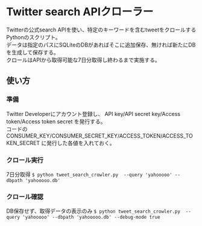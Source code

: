 # Twitter search APIクローラー
Twitterの公式search APIを使い、特定のキーワードを含むtweetをクロールするPythonのスクリプト。  
データは指定のパスにSQLiteのDBがあればそこに追加保存、無ければ新たにDBを生成して保存する。  
クロールはAPIから取得可能な7日分取得し終わるまで実施する。  
## 使い方
### 準備
Twitter Developerにアカウント登録し、 API key/API secret key/Access token/Access token secret を発行する。  
コードの CONSUMER_KEY/CONSUMER_SECRET_KEY/ACCESS_TOKEN/ACCESS_TOKEN_SECRET に発行した各値を入れておく。  
### クロール実行
7日分取得
`
$ python tweet_search_crowler.py  --query 'yahooooo' --dbpath 'yahooooo.db'
`
### クロール確認
DB保存せず、取得データの表示のみ
`
$ python tweet_search_crowler.py  --query 'yahooooo' --dbpath 'yahooooo.db' --debug-mode true
`
